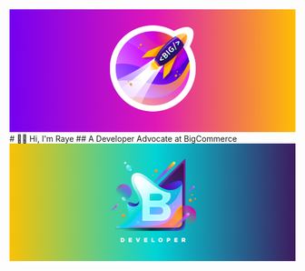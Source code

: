 <img src="https://github.com/RayeEThompson/RayeEThompson/blob/main/images/bigrocketbg.png?raw=true" width="vw" >
# 👋🏻 Hi, I'm Raye
## A Developer Advocate at BigCommerce
<img src="https://github.com/RayeEThompson/RayeEThompson/blob/main/images/bcdevbg.png?raw=true" width="vw" >

<!--
**RayeEThompson/RayeEThompson** is a ✨ _special_ ✨ repository because its `README.md` (this file) appears on your GitHub profile.

Here are some ideas to get you started:

- 🔭 I’m currently working on ...
- 🌱 I’m currently learning ...
- 👯 I’m looking to collaborate on ...
- 🤔 I’m looking for help with ...
- 💬 Ask me about ...
- 📫 How to reach me: ...
- 😄 Pronouns: ...
- ⚡ Fun fact: ...
-->
